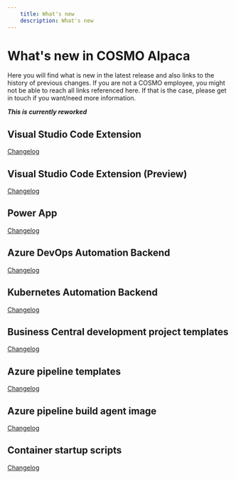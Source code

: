 ```yaml
---
    title: What's new
    description: What's new
---
```


# What's new in COSMO Alpaca

Here you will find what is new in the latest release and also links to the history of previous changes. If you are not a COSMO employee, you might not be able to reach all links referenced here. If that is the case, please get in touch if you want/need more information.

***This is currently reworked***

## Visual Studio Code Extension

[Changelog](full-changelogs/azdevops-vscode-extension.md)

## Visual Studio Code Extension (Preview)

[Changelog](full-changelogs/alpaca-vsc-extension.md)

## Power App

[Changelog](full-changelogs/power-app.md)

## Azure DevOps Automation Backend

[Changelog](full-changelogs/azdevops-automation.md)

## Kubernetes Automation Backend

[Changelog](full-changelogs/k8s-automation.md)

## Business Central development project templates

[Changelog](full-changelogs/project-templates.md)

## Azure pipeline templates

[Changelog](full-changelogs/pipeline-templates.md)

## Azure pipeline build agent image

[Changelog](full-changelogs/azdevops-build-agent-image.md)

## Container startup scripts

[Changelog](full-changelogs/startup-scripts.md)
